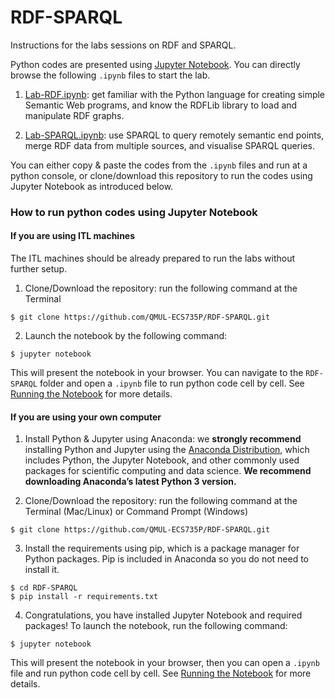 # RDF-SPARQL
Instructions for the labs sessions on RDF and SPARQL.

Python codes are presented using [Jupyter Notebook](http://jupyter.org/index.html). You can directly browse the following `.ipynb` files to start the lab.

1. [Lab-RDF.ipynb](https://nbviewer.jupyter.org/github/QMUL-ECS735P/RDF-SPARQL/blob/master/Lab-RDF.ipynb): get familiar with the Python language for creating simple Semantic Web programs, and know the RDFLib library to load and manipulate RDF graphs.

2. [Lab-SPARQL.ipynb](https://nbviewer.jupyter.org/github/QMUL-ECS735P/RDF-SPARQL/blob/master/Lab-SPARQL.ipynb): use SPARQL to query remotely semantic end points, merge RDF data from multiple sources, and visualise SPARQL queries.

You can either copy & paste the codes from the `.ipynb` files and run at a python console, or clone/download this repository to run the codes using Jupyter Notebook as introduced below.


### How to run python codes using Jupyter Notebook

#### If you are using ITL machines

The ITL machines should be already prepared to run the labs without further setup. 

1. Clone/Download the repository: run the following command at the Terminal
```
$ git clone https://github.com/QMUL-ECS735P/RDF-SPARQL.git
```

2. Launch the notebook by the following command:
```
$ jupyter notebook
```

This will present the notebook in your browser. You can navigate to the `RDF-SPARQL` folder and open a `.ipynb` file to run python code cell by cell. See [Running the Notebook](https://jupyter.readthedocs.io/en/latest/running.html#running) for more details.

#### If you are using your own computer

1. Install Python & Jupyter using Anaconda: we **strongly recommend** installing Python and Jupyter using the [Anaconda Distribution](https://www.anaconda.com/download/), which includes Python, the Jupyter Notebook, and other commonly used packages for scientific computing and data science. **We recommend downloading Anaconda’s latest Python 3 version.**

2. Clone/Download the repository: run the following command at the Terminal (Mac/Linux) or Command Prompt (Windows)
```
$ git clone https://github.com/QMUL-ECS735P/RDF-SPARQL.git
```

3. Install the requirements using pip, which is a package manager for Python packages. Pip is included in Anaconda so you do not need to install it.
```
$ cd RDF-SPARQL
$ pip install -r requirements.txt
```

4. Congratulations, you have installed Jupyter Notebook and required packages! To launch the notebook, run the following command:
```
$ jupyter notebook
```

This will present the notebook in your browser, then you can open a `.ipynb` file and run python code cell by cell. See [Running the Notebook](https://jupyter.readthedocs.io/en/latest/running.html#running) for more details.
